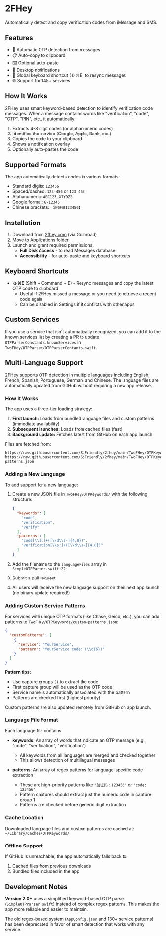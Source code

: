 # 2FHey

Automatically detect and copy verification codes from iMessage and SMS.

## Features

- 🔐 Automatic OTP detection from messages
- 📋 Auto-copy to clipboard
- ⌨️ Optional auto-paste
- 🔔 Desktop notifications
- 🎯 Global keyboard shortcut (⇧⌘E) to resync messages
- 🌐 Support for 145+ services

## How It Works

2FHey uses smart keyword-based detection to identify verification code messages. When a message contains words like "verification", "code", "OTP", "PIN", etc., it automatically:

1. Extracts 4-8 digit codes (or alphanumeric codes)
2. Identifies the service (Google, Apple, Bank, etc.)
3. Copies the code to your clipboard
4. Shows a notification overlay
5. Optionally auto-pastes the code

## Supported Formats

The app automatically detects codes in various formats:
- Standard digits: `123456`
- Spaced/dashed: `123-456` or `123 456`
- Alphanumeric: `ABC123`, `X7Y9Z2`
- Google format: `G-12345`
- Chinese brackets: `【验证码123456】`

## Installation

1. Download from [2fhey.com](https://2fhey.com) (via Gumroad)
2. Move to Applications folder
3. Launch and grant required permissions:
   - **Full Disk Access** - to read Messages database
   - **Accessibility** - for auto-paste and keyboard shortcuts

## Keyboard Shortcuts

- **⇧⌘E** (Shift + Command + E) - Resync messages and copy the latest OTP code to clipboard
  - Useful if 2FHey missed a message or you need to retrieve a recent code again
  - Can be disabled in Settings if it conflicts with other apps

## Custom Services

If you use a service that isn't automatically recognized, you can add it to the known services list by creating a PR to update `OTPParserConstants.knownServices` in `TwoFHey/OTPParser/OTPParserContants.swift`.

## Multi-Language Support

2FHey supports OTP detection in multiple languages including English, French, Spanish, Portuguese, German, and Chinese. The language files are automatically updated from GitHub without requiring a new app release.

### How It Works

The app uses a three-tier loading strategy:

1. **First launch:** Loads from bundled language files and custom patterns (immediate availability)
2. **Subsequent launches:** Loads from cached files (fast)
3. **Background update:** Fetches latest from GitHub on each app launch

Files are fetched from:
```
https://raw.githubusercontent.com/SoFriendly/2fhey/main/TwoFHey/OTPKeywords/{language}.json
https://raw.githubusercontent.com/SoFriendly/2fhey/main/TwoFHey/OTPKeywords/custom-patterns.json
```

### Adding a New Language

To add support for a new language:

1. Create a new JSON file in `TwoFHey/OTPKeywords/` with the following structure:
   ```json
   {
     "keywords": [
       "code",
       "verification",
       "verify"
     ],
     "patterns": [
       "code[\\s:]+([\\d\\s-]{4,8})",
       "verification[\\s:]+([\\d\\s-]{4,8})"
     ]
   }
   ```

2. Add the filename to the `languageFiles` array in `SimpleOTPParser.swift:22`

3. Submit a pull request

4. All users will receive the new language support on their next app launch (no binary update required!)

### Adding Custom Service Patterns

For services with unique OTP formats (like Chase, Geico, etc.), you can add patterns to `TwoFHey/OTPKeywords/custom-patterns.json`:

```json
{
  "customPatterns": [
    {
      "service": "YourService",
      "pattern": "YourService code: (\\d{6})"
    }
  ]
}
```

**Pattern tips:**
- Use capture groups `()` to extract the code
- First capture group will be used as the OTP code
- Service name is automatically associated with the pattern
- Patterns are checked first (highest priority)

Custom patterns are also updated remotely from GitHub on app launch.

### Language File Format

Each language file contains:

- **keywords**: An array of words that indicate an OTP message (e.g., "code", "verification", "vérification")
  - All keywords from all languages are merged and checked together
  - This allows detection of multilingual messages

- **patterns**: An array of regex patterns for language-specific code extraction
  - These are high-priority patterns like `"验证码：123456"` or `"code: 123456"`
  - Pattern captures should extract just the numeric code in capture group 1
  - Patterns are checked before generic digit extraction

### Cache Location

Downloaded language files and custom patterns are cached at: `~/Library/Caches/OTPKeywords/`

### Offline Support

If GitHub is unreachable, the app automatically falls back to:
1. Cached files from previous downloads
2. Bundled files included in the app

## Development Notes

**Version 2.0+** uses a simplified keyword-based OTP parser (`SimpleOTPParser.swift`) instead of complex regex patterns. This makes the app more reliable and easier to maintain.

The old regex-based system (`AppConfig.json` and 130+ service patterns) has been deprecated in favor of smart detection that works with any service.
